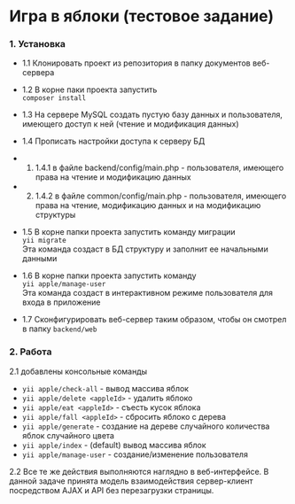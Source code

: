 # Игра в яблоки (тестовое задание)

### 1. Установка

* 1.1 Клонировать проект из репозитория в папку документов веб-сервера

* 1.2 В корне паки проекта запустить 
<br>`composer install`<br>

* 1.3 На сервере MySQL создать пустую базу данных и пользователя, имеющего доступ к ней (чтение и модификация данных)

* 1.4 Прописать настройки доступа к серверу БД
* 1. 1.4.1 в файле backend/config/main.php - пользователя, имеющего права на чтение и модификацию данных
* 2. 1.4.2 в файле common/config/main.php - пользователя, имеющего права на чтение, модификацию данных и на модификацию структуры

* 1.5 В корне папки проекта запустить команду миграции
  <br>`yii migrate`<br>
Эта команда создаст в БД структуру и заполнит ее начальными данными

* 1.6 В корне папки проекта запустить команду
  <br>`yii apple/manage-user`<br>
  Эта команда создаст в интерактивном режиме пользователя для входа в приложение

* 1.7 Сконфигурировать веб-сервер таким образом, чтобы он смотрел в папку `backend/web`

### 2. Работа
2.1 добавлены консольные команды
*   `yii apple/check-all` - вывод массива яблок
*   `yii apple/delete <appleId>` - удалить яблоко
*   `yii apple/eat <appleId>` <percent> - съесть кусок яблока
*   `yii apple/fall <appleId>` - сбросить яблоко с дерева
*   `yii apple/generate` - создание на дереве случайного количества яблок случайного цвета
*   `yii apple/index` - (default) вывод массива яблок
*   `yii apple/manage-user` - создание/изменение пользователя

2.2 Все те же действия выполняются наглядно в веб-интерфейсе. В данной задаче принята модель взаимодействия сервер-клиент посредством AJAX и API без перезагрузки страницы.
